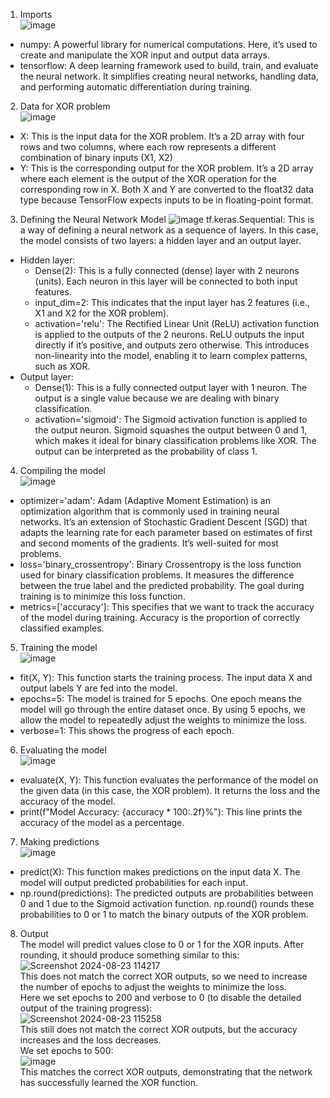 1) Imports    
![image](https://github.com/user-attachments/assets/2aeb4d8f-9825-468f-9136-62dcc68efba0)    
- numpy: A powerful library for numerical computations. Here, it’s used to create and manipulate the XOR input and output data arrays.    
- tensorflow: A deep learning framework used to build, train, and evaluate the neural network. It simplifies creating neural networks, handling data, and performing automatic differentiation during training.  

2) Data for XOR problem  
![image](https://github.com/user-attachments/assets/5d1fcb6e-7b08-4be8-ae73-bbe2cadc456b) 
- X: This is the input data for the XOR problem. It’s a 2D array with four rows and two columns, where each row represents a different combination of binary inputs (X1, X2)  
- Y: This is the corresponding output for the XOR problem. It’s a 2D array where each element is the output of the XOR operation for the corresponding row in X.
  Both X and Y are converted to the float32 data type because TensorFlow expects inputs to be in floating-point format.  

3) Defining the Neural Network Model
![image](https://github.com/user-attachments/assets/e56281af-6164-406d-a9cd-bec5c499c2b6)
tf.keras.Sequential: This is a way of defining a neural network as a sequence of layers. In this case, the model consists of two layers: a hidden layer and an output layer.
- Hidden layer:
  + Dense(2): This is a fully connected (dense) layer with 2 neurons (units). Each neuron in this layer will be connected to both input features.
  + input_dim=2: This indicates that the input layer has 2 features (i.e., X1 and X2 for the XOR problem).
  + activation='relu': The Rectified Linear Unit (ReLU) activation function is applied to the outputs of the 2 neurons. ReLU outputs the input directly if it’s positive, and outputs zero otherwise. This introduces non-linearity into the model, enabling it to learn complex patterns, such as XOR.
- Output layer:
  + Dense(1): This is a fully connected output layer with 1 neuron. The output is a single value because we are dealing with binary classification.
  + activation='sigmoid': The Sigmoid activation function is applied to the output neuron. Sigmoid squashes the output between 0 and 1, which makes it ideal for binary classification problems like XOR. The output can be interpreted as the probability of class 1.
  
4) Compiling the model  
![image](https://github.com/user-attachments/assets/db7c5e52-b42e-4d82-87a9-c1b0fc626649)
- optimizer='adam': Adam (Adaptive Moment Estimation) is an optimization algorithm that is commonly used in training neural networks. It’s an extension of Stochastic Gradient Descent (SGD) that adapts the learning rate for each parameter based on estimates of first and second moments of the gradients. It’s well-suited for most problems.
- loss='binary_crossentropy': Binary Crossentropy is the loss function used for binary classification problems. It measures the difference between the true label and the predicted probability. The goal during training is to minimize this loss function.
- metrics=['accuracy']: This specifies that we want to track the accuracy of the model during training. Accuracy is the proportion of correctly classified examples.

5) Training the model  
![image](https://github.com/user-attachments/assets/319ec018-2176-47f3-9d28-1849e11225e8)  
- fit(X, Y): This function starts the training process. The input data X and output labels Y are fed into the model.
- epochs=5: The model is trained for 5 epochs. One epoch means the model will go through the entire dataset once. By using 5 epochs, we allow the model to repeatedly adjust the weights to minimize the loss.
- verbose=1: This shows the progress of each epoch.

6) Evaluating the model  
![image](https://github.com/user-attachments/assets/d5c919bd-08af-4f75-8042-b64c89a7810e)
- evaluate(X, Y): This function evaluates the performance of the model on the given data (in this case, the XOR problem). It returns the loss and the accuracy of the model.  
- print(f"Model Accuracy: {accuracy * 100:.2f}%"): This line prints the accuracy of the model as a percentage.

7) Making predictions  
![image](https://github.com/user-attachments/assets/a6ed88b7-9e4c-4482-b40b-89047d854609)
- predict(X): This function makes predictions on the input data X. The model will output predicted probabilities for each input.
- np.round(predictions): The predicted outputs are probabilities between 0 and 1 due to the Sigmoid activation function. np.round() rounds these probabilities to 0 or 1 to match the binary outputs of the XOR problem.

8) Output  
The model will predict values close to 0 or 1 for the XOR inputs. After rounding, it should produce something similar to this:  
![Screenshot 2024-08-23 114217](https://github.com/user-attachments/assets/7c155eab-24ed-4e03-8643-84803d26728c)  
This does not match the correct XOR outputs, so we need to increase the number of epochs to adjust the weights to minimize the loss.  
Here we set epochs to 200 and verbose to 0 (to disable the detailed output of the training progress):    
![Screenshot 2024-08-23 115258](https://github.com/user-attachments/assets/ab8e3039-9f2f-4b23-b86c-a9ee2b69e5bf)  
This still does not match the correct XOR outputs, but the accuracy increases and the loss decreases.  
We set epochs to 500:  
![image](https://github.com/user-attachments/assets/dc42edec-2b34-4ed6-aaa5-fb2c19132e74)  
This matches the correct XOR outputs, demonstrating that the network has successfully learned the XOR function.

